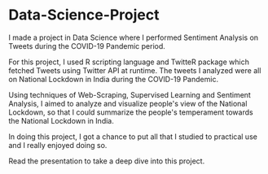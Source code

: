 # Data-Science-Project
I made a project in Data Science where I performed Sentiment Analysis on Tweets during the COVID-19 Pandemic period.

For this project, I used R scripting language and TwitteR package which fetched Tweets using Twitter API at runtime. The tweets I analyzed were all on National Lockdown in India during the COVID-19 Pandemic.

Using techniques of Web-Scraping, Supervised Learning and Sentiment Analysis, I aimed to analyze and visualize people's view of the National Lockdown, so that I could summarize the people's temperament towards the National Lockdown in India.

In doing this project, I got a chance to put all that I studied to practical use and I really enjoyed doing so. 


Read the presentation to take a deep dive into this project.
